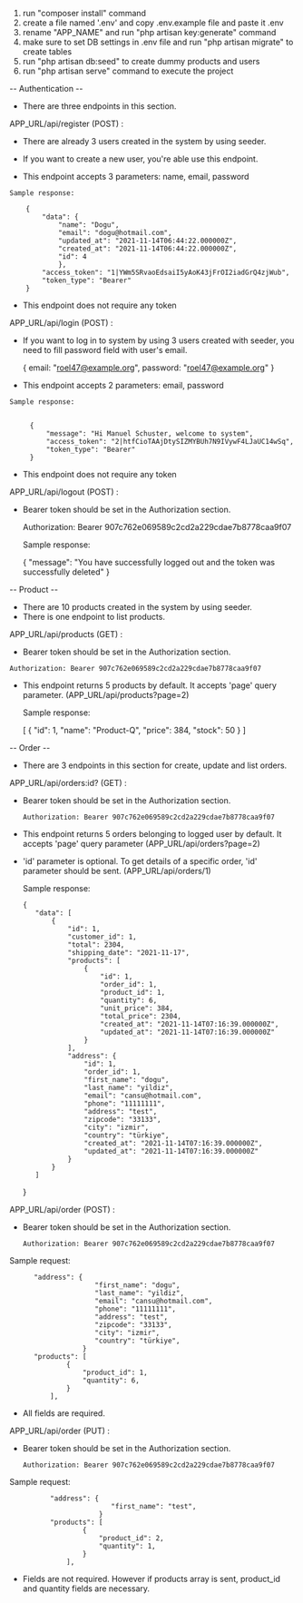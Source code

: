 1) run "composer install" command
2) create a file named '.env' and copy .env.example file and paste it .env
3) rename "APP_NAME" and run "php artisan key:generate" command
4) make sure to set DB settings in .env file and run "php artisan migrate" to create tables
5) run "php artisan db:seed" to create dummy products and users
6) run "php artisan serve" command to execute the project

-- Authentication --
- There are three endpoints in this section.

APP_URL/api/register (POST)  :  
  
   - There are already 3 users created in the system by using seeder.
   
   - If you want to create a new user, you're able use this endpoint.
   
   - This endpoint accepts 3 parameters: name, email, password
    
    Sample response:
      
        {
            "data": {
                "name": "Dogu",
                "email": "dogu@hotmail.com",
                "updated_at": "2021-11-14T06:44:22.000000Z",
                "created_at": "2021-11-14T06:44:22.000000Z",
                "id": 4
                },
            "access_token": "1|YWm5SRvaoEdsaiI5yAoK43jFrOI2iadGrQ4zjWub",
            "token_type": "Bearer"
        }
    
   - This endpoint does not require any token
    
    
APP_URL/api/login (POST)  :  
   
   - If you want to log in to system by using 3 users created with seeder, you need to fill password
    field with user's email.
      
        
        {
            email: "roel47@example.org",
            password: "roel47@example.org"
        }
    
   - This endpoint accepts 2 parameters: email, password
    
    Sample response:
       
       
         {
             "message": "Hi Manuel Schuster, welcome to system",
             "access_token": "2|htfCioTAAjDtySIZMYBUh7N9IVywF4LJaUC14wSq",
             "token_type": "Bearer"
         }
    
    
   - This endpoint does not require any token

APP_URL/api/logout (POST)  : 

   - Bearer token should be set in the Authorization section.
    
    
     Authorization: Bearer 907c762e069589c2cd2a229cdae7b8778caa9f07
     
     Sample response:
     
        {
             "message": "You have successfully logged out and the token was successfully deleted"
        }

-- Product --

   - There are 10 products created in the system by using seeder.
   - There is one endpoint to list products.
   
APP_URL/api/products (GET)  :

   - Bearer token should be set in the Authorization section.
       
    Authorization: Bearer 907c762e069589c2cd2a229cdae7b8778caa9f07
    
    

   - This endpoint returns 5 products by default. It accepts 'page' query parameter.
   (APP_URL/api/products?page=2)
   
        
     Sample response:
     
        [
            {
                "id": 1,
                "name": "Product-Q",
                "price": 384,
                "stock": 50
            }
        ]

-- Order --

   - There are 3 endpoints in this section for create, update and list orders.
   
APP_URL/api/orders:id? (GET)  :
    
   - Bearer token should be set in the Authorization section.
           
         Authorization: Bearer 907c762e069589c2cd2a229cdae7b8778caa9f07


   - This endpoint returns 5 orders belonging to logged user by default. It accepts 'page' query parameter
   (APP_URL/api/orders?page=2)
   
   - 'id' parameter is optional. To get details of a specific order, 'id' parameter should be sent.
    (APP_URL/api/orders/1)

        
      
       Sample response: 
        
        
         {
            "data": [
                {
                    "id": 1,
                    "customer_id": 1,
                    "total": 2304,
                    "shipping_date": "2021-11-17",
                    "products": [
                        {
                            "id": 1,
                            "order_id": 1,
                            "product_id": 1,
                            "quantity": 6,
                            "unit_price": 384,
                            "total_price": 2304,
                            "created_at": "2021-11-14T07:16:39.000000Z",
                            "updated_at": "2021-11-14T07:16:39.000000Z"
                        }
                    ],
                    "address": {
                        "id": 1,
                        "order_id": 1,
                        "first_name": "dogu",
                        "last_name": "yildiz",
                        "email": "cansu@hotmail.com",
                        "phone": "11111111",
                        "address": "test",
                        "zipcode": "33133",
                        "city": "izmir",
                        "country": "türkiye",
                        "created_at": "2021-11-14T07:16:39.000000Z",
                        "updated_at": "2021-11-14T07:16:39.000000Z"
                    }
                }
            ]
        }
        
APP_URL/api/order (POST)  :

   - Bearer token should be set in the Authorization section.
           
         Authorization: Bearer 907c762e069589c2cd2a229cdae7b8778caa9f07
         
         
   Sample request: 
   
          "address": {
                         "first_name": "dogu",
                         "last_name": "yildiz",
                         "email": "cansu@hotmail.com",
                         "phone": "11111111",
                         "address": "test",
                         "zipcode": "33133",
                         "city": "izmir",
                         "country": "türkiye",
                      }
          "products": [
                  {
                      "product_id": 1,
                      "quantity": 6,
                  }
              ],
    

- All fields are required.

APP_URL/api/order (PUT)  :

   - Bearer token should be set in the Authorization section.
               
         Authorization: Bearer 907c762e069589c2cd2a229cdae7b8778caa9f07
             
   Sample request: 
       
              "address": {
                             "first_name": "test",
                          }
              "products": [
                      {
                          "product_id": 2,
                          "quantity": 1,
                      }
                  ],
 


- Fields are not required. However if products array is sent, product_id and quantity fields are 
necessary.
